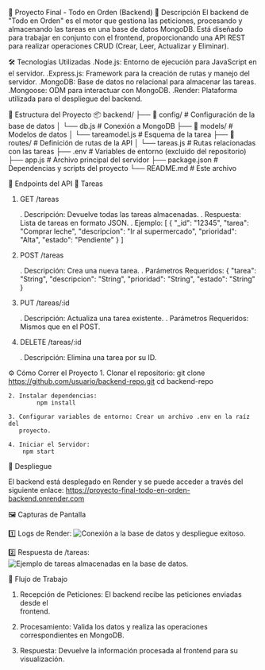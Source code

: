 📝 Proyecto Final - Todo en Orden (Backend)
🚀 Descripción
El backend de "Todo en Orden" es el motor que gestiona las peticiones, procesando y almacenando las tareas en una base de datos MongoDB. Está diseñado para trabajar en conjunto con el frontend, proporcionando una API REST para realizar operaciones CRUD (Crear, Leer, Actualizar y Eliminar).

🛠 Tecnologías Utilizadas
.Node.js: Entorno de ejecución para JavaScript en el servidor.
.Express.js: Framework para la creación de rutas y manejo del servidor.
.MongoDB: Base de datos no relacional para almacenar las tareas.
.Mongoose: ODM para interactuar con MongoDB.
.Render: Plataforma utilizada para el despliegue del backend.

📂 Estructura del Proyecto
📦 backend/
├── 📁 config/         # Configuración de la base de datos
│   └── db.js          # Conexión a MongoDB
├── 📁 models/         # Modelos de datos
│   └── tareamodel.js  # Esquema de la tarea
├── 📁 routes/         # Definición de rutas de la API
│   └── tareas.js      # Rutas relacionadas con las tareas
├── .env               # Variables de entorno (excluido del repositorio)
├── app.js             # Archivo principal del servidor
├── package.json       # Dependencias y scripts del proyecto
└── README.md          # Este archivo

📡 Endpoints del API
🎯 Tareas
1. GET /tareas

    . Descripción: Devuelve todas las tareas almacenadas.
    . Respuesta: Lista de tareas en formato JSON.
    . Ejemplo:
            [
                {
                "_id": "12345",
                "tarea": "Comprar leche",
                "descripcion": "Ir al supermercado",
                "prioridad": "Alta",
                "estado": "Pendiente"
                }
            ]

2. POST /tareas

    . Descripción: Crea una nueva tarea.
    . Parámetros Requeridos:
                {
                "tarea": "String",
                "descripcion": "String",
                "prioridad": "String",
                "estado": "String"
                }
3. PUT /tareas/:id

    . Descripción: Actualiza una tarea existente.
    . Parámetros Requeridos: Mismos que en el POST.

4. DELETE /tareas/:id

    . Descripción: Elimina una tarea por su ID.

⚙️ Cómo Correr el Proyecto
    1. Clonar el repositorio:
            git clone https://github.com/usuario/backend-repo.git
            cd backend-repo

    2. Instalar dependencias:
            npm install

    3. Configurar variables de entorno: Crear un archivo .env en la raíz del  
       proyecto.

    4. Iniciar el Servidor:
        npm start

🚀 Despliegue

El backend está desplegado en Render y se puede acceder a través del siguiente enlace:
        https://proyecto-final-todo-en-orden-backend.onrender.com


🖼 Capturas de Pantalla

1️⃣ Logs de Render:
![Conexión a la base de datos y despliegue exitoso.](../backend/images/render-logs.png)

2️⃣ Respuesta de /tareas:
![Ejemplo de tareas almacenadas en la base de datos.](../backend/images/Base%20de%20datos.png)

🔄 Flujo de Trabajo
1. Recepción de Peticiones: El backend recibe las peticiones enviadas desde el  
   frontend.
   
2. Procesamiento: Valida los datos y realiza las operaciones correspondientes en 
   MongoDB.

3. Respuesta: Devuelve la información procesada al frontend para su 
   visualización.
